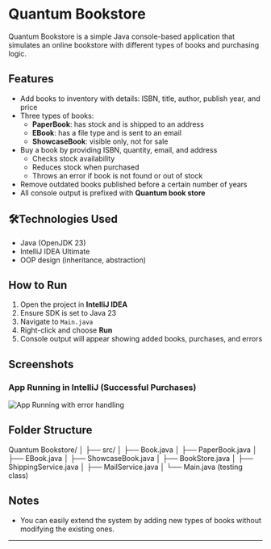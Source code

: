 # Quantum Bookstore 

Quantum Bookstore is a simple Java console-based application that simulates an online bookstore with different types of books and purchasing logic.

## Features

- Add books to inventory with details: ISBN, title, author, publish year, and price
- Three types of books:
  - **PaperBook**: has stock and is shipped to an address
  - **EBook**: has a file type and is sent to an email
  - **ShowcaseBook**: visible only, not for sale
- Buy a book by providing ISBN, quantity, email, and address
  - Checks stock availability
  - Reduces stock when purchased
  - Throws an error if book is not found or out of stock
- Remove outdated books published before a certain number of years
- All console output is prefixed with **Quantum book store**

## 🛠Technologies Used

- Java (OpenJDK 23)
- IntelliJ IDEA Ultimate
- OOP design (inheritance, abstraction)

## How to Run

1. Open the project in **IntelliJ IDEA**
2. Ensure SDK is set to Java 23
3. Navigate to `Main.java`
4. Right-click and choose **Run**
5. Console output will appear showing added books, purchases, and errors

## Screenshots

### App Running in IntelliJ (Successful Purchases)
![App Running with error handling](screenshots/output1.png)

## Folder Structure
Quantum Bookstore/
│
├── src/
│ ├── Book.java
│ ├── PaperBook.java
│ ├── EBook.java
│ ├── ShowcaseBook.java
│ ├── BookStore.java
│ ├── ShippingService.java
│ ├── MailService.java
│ └── Main.java (testing class)

## Notes

- You can easily extend the system by adding new types of books without modifying the existing ones.

---
